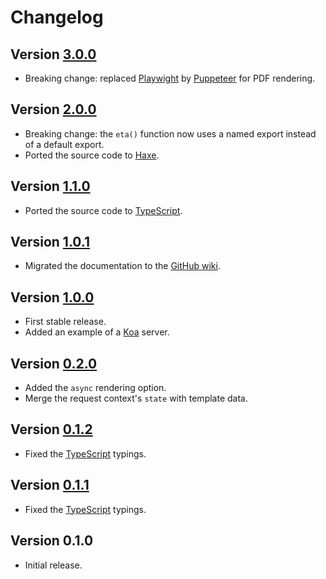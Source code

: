 # Changelog

## Version [3.0.0](https://github.com/cedx/koa-eta/compare/v2.0.0...v3.0.0)
- Breaking change: replaced [Playwight](https://playwright.dev) by [Puppeteer](https://pptr.dev) for PDF rendering.

## Version [2.0.0](https://github.com/cedx/koa-eta/compare/v1.1.0...v2.0.0)
- Breaking change: the `eta()` function now uses a named export instead of a default export.
- Ported the source code to [Haxe](https://haxe.org).

## Version [1.1.0](https://github.com/cedx/koa-eta/compare/v1.0.1...v1.1.0)
- Ported the source code to [TypeScript](https://www.typescriptlang.org).

## Version [1.0.1](https://github.com/cedx/koa-eta/compare/v1.0.0...v1.0.1)
- Migrated the documentation to the [GitHub wiki](https://github.com/cedx/koa-eta/wiki).

## Version [1.0.0](https://github.com/cedx/koa-eta/compare/v0.2.0...v1.0.0)
- First stable release.
- Added an example of a [Koa](https://koajs.com) server.

## Version [0.2.0](https://github.com/cedx/koa-eta/compare/v0.1.2...v0.2.0)
- Added the `async` rendering option.
- Merge the request context's `state` with template data.

## Version [0.1.2](https://github.com/cedx/koa-eta/compare/v0.1.1...v0.1.2)
- Fixed the [TypeScript](https://www.typescriptlang.org) typings.

## Version [0.1.1](https://github.com/cedx/koa-eta/compare/v0.1.0...v0.1.1)
- Fixed the [TypeScript](https://www.typescriptlang.org) typings.

## Version 0.1.0
- Initial release.
